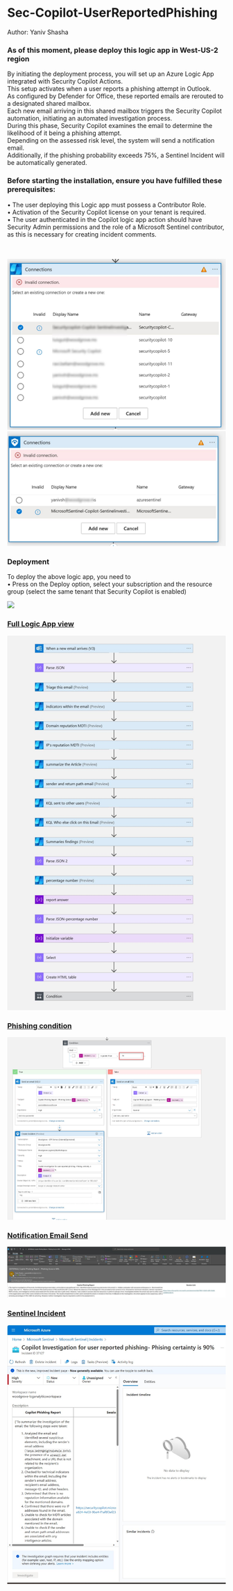 # Sec-Copilot-UserReportedPhishing
Author: Yaniv Shasha


### As of this moment, please deploy this logic app in West-US-2 region

By initiating the deployment process, you will set up an Azure Logic App integrated with Security Copilot Actions.<br>
This setup activates when a user reports a phishing attempt in Outlook.<br>
As configured by Defender for Office, these reported emails are rerouted to a designated shared mailbox.<br>
Each new email arriving in this shared mailbox triggers the Security Copilot automation, initiating an automated investigation process.<br> 
During this phase, Security Copilot examines the email to determine the likelihood of it being a phishing attempt.<br>
Depending on the assessed risk level, the system will send a notification email.<br>
Additionally, if the phishing probability exceeds 75%, a Sentinel Incident will be automatically generated.<br>


### Before starting the installation, ensure you have fulfilled these prerequisites:

• The user deploying this Logic app must possess a Contributor Role.<br>
• Activation of the Security Copilot license on your tenant is required.<br>
• The user authenticated in the Copilot logic app action should have Security Admin permissions and the role of a Microsoft Sentinel contributor, as this is necessary for creating incident comments.<br>

 
<br>

<br>

<img src="https://github.com/Yaniv-Shasha/SecurityCopilot/blob/00853308e8949cc7279640aa9743759f586bb190/Playbooks/Copilot-Sentinel_investigation-DynamicSev/images/copilot_auth.jpg"/>

<br>

<img src="https://github.com/Yaniv-Shasha/SecurityCopilot/blob/00853308e8949cc7279640aa9743759f586bb190/Playbooks/Copilot-Sentinel_investigation-DynamicSev/images/Sentinel_auth.jpg"/>

<br>



### Deployment 

To deploy the above logic app, you need to<br>
•   Press on the Deploy option, select your subscription and the resource group (select the same tenant that Security Copilot is enabled)<br>

<a href="https://portal.azure.com/#create/Microsoft.Template/uri/https%3A%2F%2Fraw.githubusercontent.com%2FAzure%2FCopilot-For-Security%2Fmain%2FLogic%2520Apps%2FSecCopilot-UserReportedPhishing%2Fazuredeploy.json" target="_blank">
<img src="https://aka.ms/deploytoazurebutton"/>


###  Full Logic App view

<img src="https://github.com/Yaniv-Shasha/SecurityCopilot/blob/8ffa89a6dd404ae62881b2ff9b7f0bfb96718a4a/Playbooks/SecCopilot-UserReportedPhishing/images/full_logic_app.jpg"/>


###  Phishing condition  

<img src="https://github.com/Yaniv-Shasha/SecurityCopilot/blob/8ffa89a6dd404ae62881b2ff9b7f0bfb96718a4a/Playbooks/SecCopilot-UserReportedPhishing/images/conditations.jpg"/>

###  Notification Email Send 

<img src="https://github.com/Yaniv-Shasha/SecurityCopilot/blob/8ffa89a6dd404ae62881b2ff9b7f0bfb96718a4a/Playbooks/SecCopilot-UserReportedPhishing/images/email_results.jpg"/>

###  Sentinel Incident

<img src="https://github.com/Yaniv-Shasha/SecurityCopilot/blob/8ffa89a6dd404ae62881b2ff9b7f0bfb96718a4a/Playbooks/SecCopilot-UserReportedPhishing/images/sentinel%20incident.jpg"/>
